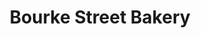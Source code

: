 ---
title: "Bourke Street Bakery"
url: /sydney/bourke-street-bakery-gardeners-road/
shop: bakery
---